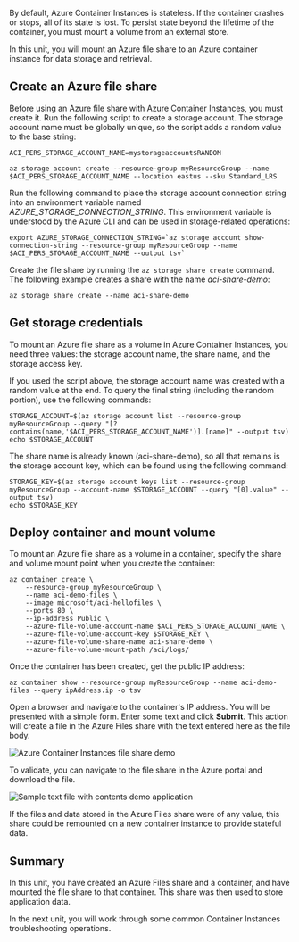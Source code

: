 By default, Azure Container Instances is stateless. If the container crashes or stops, all of its state is lost. To persist state beyond the lifetime of the container, you must mount a volume from an external store.

In this unit, you will mount an Azure file share to an Azure container instance for data storage and retrieval.

## Create an Azure file share

Before using an Azure file share with Azure Container Instances, you must create it. Run the following script to create a storage account. The storage account name must be globally unique, so the script adds a random value to the base string:

```azurecli
ACI_PERS_STORAGE_ACCOUNT_NAME=mystorageaccount$RANDOM

az storage account create --resource-group myResourceGroup --name $ACI_PERS_STORAGE_ACCOUNT_NAME --location eastus --sku Standard_LRS
```

Run the following command to place the storage account connection string into an environment variable named *AZURE_STORAGE_CONNECTION_STRING*. This environment variable is understood by the Azure CLI and can be used in storage-related operations:

```azurecli
export AZURE_STORAGE_CONNECTION_STRING=`az storage account show-connection-string --resource-group myResourceGroup --name $ACI_PERS_STORAGE_ACCOUNT_NAME --output tsv`
```

Create the file share by running the `az storage share create` command. The following example creates a share with the name *aci-share-demo*:

```azurecli
az storage share create --name aci-share-demo
```

## Get storage credentials

To mount an Azure file share as a volume in Azure Container Instances, you need three values: the storage account name, the share name, and the storage access key.

If you used the script above, the storage account name was created with a random value at the end. To query the final string (including the random portion), use the following commands:

```azurecli
STORAGE_ACCOUNT=$(az storage account list --resource-group myResourceGroup --query "[?contains(name,'$ACI_PERS_STORAGE_ACCOUNT_NAME')].[name]" --output tsv)
echo $STORAGE_ACCOUNT
```

The share name is already known (aci-share-demo), so all that remains is the storage account key, which can be found using the following command:

```azurecli
STORAGE_KEY=$(az storage account keys list --resource-group myResourceGroup --account-name $STORAGE_ACCOUNT --query "[0].value" --output tsv)
echo $STORAGE_KEY
```

## Deploy container and mount volume

To mount an Azure file share as a volume in a container, specify the share and volume mount point when you create the container:

```azurecli
az container create \
    --resource-group myResourceGroup \
    --name aci-demo-files \
    --image microsoft/aci-hellofiles \
    --ports 80 \
    --ip-address Public \
    --azure-file-volume-account-name $ACI_PERS_STORAGE_ACCOUNT_NAME \
    --azure-file-volume-account-key $STORAGE_KEY \
    --azure-file-volume-share-name aci-share-demo \
    --azure-file-volume-mount-path /aci/logs/
```

Once the container has been created, get the public IP address:

```azurecli
az container show --resource-group myResourceGroup --name aci-demo-files --query ipAddress.ip -o tsv
```

Open a browser and navigate to the container's IP address. You will be presented with a simple form. Enter some text and click **Submit**. This action will create a file in the Azure Files share with the text entered here as the file body.

![Azure Container Instances file share demo](../media-draft/files-ui.png)

To validate, you can navigate to the file share in the Azure portal and download the file.

![Sample text file with contents demo application](../media-draft/sample-text.png)

If the files and data stored in the Azure Files share were of any value, this share could be remounted on a new container instance to provide stateful data.


## Summary

In this unit, you have created an Azure Files share and a container, and have mounted the file share to that container. This share was then used to store application data.

In the next unit, you will work through some common Container Instances troubleshooting operations.
